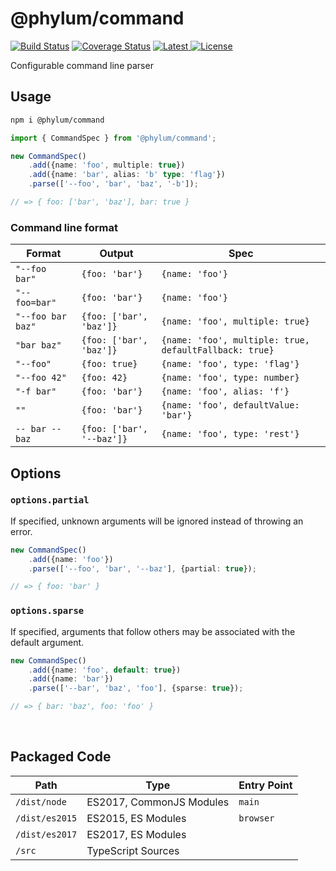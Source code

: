 # @phylum/command
[![Build Status](https://travis-ci.com/phylumjs/command.svg?branch=master)](https://travis-ci.com/phylumjs/command)
[![Coverage Status](https://coveralls.io/repos/github/phylumjs/command/badge.svg?branch=master)](https://coveralls.io/github/phylumjs/command?branch=master)
[![Latest](https://img.shields.io/npm/v/@phylum/command.svg?label=latest) ![License](https://img.shields.io/npm/l/@phylum/command.svg?label=license)](https://npmjs.org/package/@phylum/command)

Configurable command line parser

## Usage
```bash
npm i @phylum/command
```

```ts
import { CommandSpec } from '@phylum/command';

new CommandSpec()
	.add({name: 'foo', multiple: true})
	.add({name: 'bar', alias: 'b' type: 'flag'})
	.parse(['--foo', 'bar', 'baz', '-b']);

// => { foo: ['bar', 'baz'], bar: true }
```

### Command line format
| Format | Output | Spec |
|-|-|-|
| `"--foo bar"` | `{foo: 'bar'}` | `{name: 'foo'}` |
| `"--foo=bar"` | `{foo: 'bar'}` | `{name: 'foo'}` |
| `"--foo bar baz"` | `{foo: ['bar', 'baz']}` | `{name: 'foo', multiple: true}` |
| `"bar baz"` | `{foo: ['bar', 'baz']}` | `{name: 'foo', multiple: true, defaultFallback: true}` |
| `"--foo"` | `{foo: true}` | `{name: 'foo', type: 'flag'}` |
| `"--foo 42"` | `{foo: 42}` | `{name: 'foo', type: number}`
| `"-f bar"` | `{foo: 'bar'}` | `{name: 'foo', alias: 'f'}` |
| `""` | `{foo: 'bar'}` | `{name: 'foo', defaultValue: 'bar'}` |
| `-- bar --baz` | `{foo: ['bar', '--baz']}` | `{name: 'foo', type: 'rest'}` |

## Options

### `options.partial`
If specified, unknown arguments will be ignored instead of throwing an error.
```ts
new CommandSpec()
	.add({name: 'foo'})
	.parse(['--foo', 'bar', '--baz'], {partial: true});

// => { foo: 'bar' }
```

### `options.sparse`
If specified, arguments that follow others may be associated with the default argument.

```ts
new CommandSpec()
	.add({name: 'foo', default: true})
	.add({name: 'bar'})
	.parse(['--bar', 'baz', 'foo'], {sparse: true});

// => { bar: 'baz', foo: 'foo' }
```

<br>



## Packaged Code
| Path | Type | Entry Point |
|-|-|-|
| `/dist/node` | ES2017, CommonJS Modules | `main` |
| `/dist/es2015` | ES2015, ES Modules | `browser` |
| `/dist/es2017` | ES2017, ES Modules | |
| `/src` | TypeScript Sources | |
